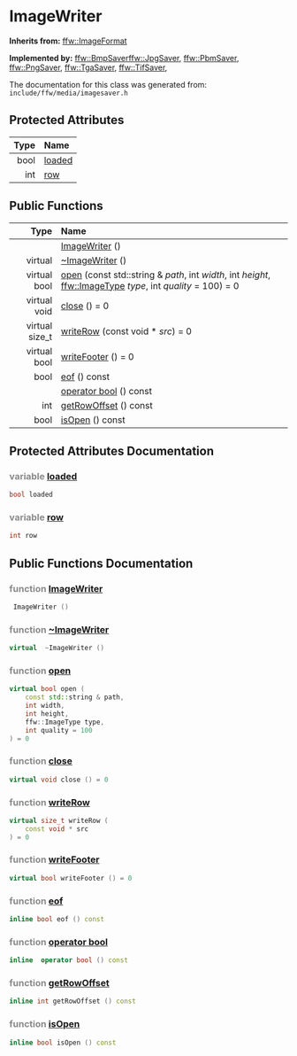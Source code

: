 ImageWriter
===================================


**Inherits from:** [ffw::ImageFormat](ffw_ImageFormat.html)

**Implemented by:** [ffw::BmpSaver](ffw_BmpSaver.html)[ffw::JpgSaver](ffw_JpgSaver.html), [ffw::PbmSaver](ffw_PbmSaver.html), [ffw::PngSaver](ffw_PngSaver.html), [ffw::TgaSaver](ffw_TgaSaver.html), [ffw::TifSaver](ffw_TifSaver.html), 

The documentation for this class was generated from: `include/ffw/media/imagesaver.h`



## Protected Attributes

| Type | Name |
| -------: | :------- |
|  bool | [loaded](#c4a70ccc) |
|  int | [row](#6e1fcc70) |


## Public Functions

| Type | Name |
| -------: | :------- |
|   | [ImageWriter](#14729590) ()  |
|  virtual  | [~ImageWriter](#07fbdfc1) ()  |
|  virtual bool | [open](#c742773b) (const std::string & _path_, int _width_, int _height_, [ffw::ImageType](ffw.html#fa711f90) _type_, int _quality_ = 100) = 0  |
|  virtual void | [close](#03dcc1a2) () = 0  |
|  virtual size_t | [writeRow](#fb673e42) (const void * _src_) = 0  |
|  virtual bool | [writeFooter](#5377830a) () = 0  |
|  bool | [eof](#65087229) () const  |
|   | [operator bool](#72dfb5cf) () const  |
|  int | [getRowOffset](#2048310e) () const  |
|  bool | [isOpen](#fa51301e) () const  |


## Protected Attributes Documentation

### <span style="opacity:0.5;">variable</span> <a id="c4a70ccc" href="#c4a70ccc">loaded</a>

```cpp
bool loaded
```



### <span style="opacity:0.5;">variable</span> <a id="6e1fcc70" href="#6e1fcc70">row</a>

```cpp
int row
```





## Public Functions Documentation

### <span style="opacity:0.5;">function</span> <a id="14729590" href="#14729590">ImageWriter</a>

```cpp
 ImageWriter () 
```



### <span style="opacity:0.5;">function</span> <a id="07fbdfc1" href="#07fbdfc1">~ImageWriter</a>

```cpp
virtual  ~ImageWriter () 
```



### <span style="opacity:0.5;">function</span> <a id="c742773b" href="#c742773b">open</a>

```cpp
virtual bool open (
    const std::string & path,
    int width,
    int height,
    ffw::ImageType type,
    int quality = 100
) = 0 
```



### <span style="opacity:0.5;">function</span> <a id="03dcc1a2" href="#03dcc1a2">close</a>

```cpp
virtual void close () = 0 
```



### <span style="opacity:0.5;">function</span> <a id="fb673e42" href="#fb673e42">writeRow</a>

```cpp
virtual size_t writeRow (
    const void * src
) = 0 
```



### <span style="opacity:0.5;">function</span> <a id="5377830a" href="#5377830a">writeFooter</a>

```cpp
virtual bool writeFooter () = 0 
```



### <span style="opacity:0.5;">function</span> <a id="65087229" href="#65087229">eof</a>

```cpp
inline bool eof () const 
```



### <span style="opacity:0.5;">function</span> <a id="72dfb5cf" href="#72dfb5cf">operator bool</a>

```cpp
inline  operator bool () const 
```



### <span style="opacity:0.5;">function</span> <a id="2048310e" href="#2048310e">getRowOffset</a>

```cpp
inline int getRowOffset () const 
```



### <span style="opacity:0.5;">function</span> <a id="fa51301e" href="#fa51301e">isOpen</a>

```cpp
inline bool isOpen () const 
```





